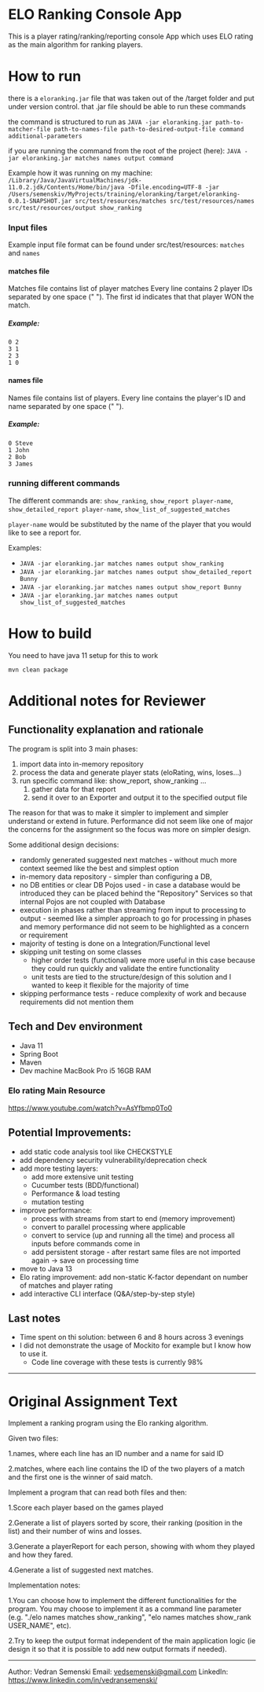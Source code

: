 # ELO Ranking Console App

This is a player rating/ranking/reporting console App which uses ELO rating as the main algorithm for ranking players. 

# How to run
there is a `eloranking.jar` file that was taken out of the /target folder and put under version control.
that .jar file should be able to run these commands 

the command is structured to run as `JAVA -jar eloranking.jar path-to-matcher-file path-to-names-file path-to-desired-output-file command additional-parameters`

if you are running the command from the root of the project (here):
`JAVA -jar eloranking.jar matches names output command`

Example how it was running on my machine:
`/Library/Java/JavaVirtualMachines/jdk-11.0.2.jdk/Contents/Home/bin/java -Dfile.encoding=UTF-8 -jar /Users/semenskiv/MyProjects/training/eloranking/target/eloranking-0.0.1-SNAPSHOT.jar src/test/resources/matches src/test/resources/names src/test/resources/output show_ranking`

### Input files
Example input file format can be found under src/test/resources: `matches` and `names`

#### matches file

Matches file contains list of player matches
Every line contains 2 player IDs separated by one space (" ").
The first id indicates that that player WON the match.

##### Example:

```
0 2
3 1
2 3
1 0
```

#### names file

Names file contains list of players.
Every line contains the player's ID and name separated by one space (" ").

##### Example:
```
0 Steve
1 John
2 Bob
3 James
```

### running different commands
The different commands are: `show_ranking`, `show_report player-name`, `show_detailed_report player-name`, `show_list_of_suggested_matches`

`player-name` would be substituted by the name of the player that you would like to see a report for.

Examples:
* `JAVA -jar eloranking.jar matches names output show_ranking`
* `JAVA -jar eloranking.jar matches names output show_detailed_report Bunny`
* `JAVA -jar eloranking.jar matches names output show_report Bunny`
* `JAVA -jar eloranking.jar matches names output show_list_of_suggested_matches`

# How to build
You need to have java 11 setup for this to work

`mvn clean package`

# Additional notes for Reviewer

## Functionality explanation and rationale

The program is split into 3 main phases:
1. import data into in-memory repository
2. process the data and generate player stats (eloRating, wins, loses...)
3. run specific command like: show_report, show_ranking ...
    1. gather data for that report
    2. send it over to an Exporter and output it to the specified output file

The reason for that was to make it simpler to implement and simpler understand or extend in future.
Performance did not seem like one of major the concerns for the assignment so the focus was more on simpler design.

Some additional design decisions:
* randomly generated suggested next matches - without much more context seemed like the best and simplest option
* in-memory data repository - simpler than configuring a DB, 
* no DB entities or clear DB Pojos used - in case a database would be introduced they can be placed behind the "Repository" Services so that internal Pojos are not coupled with Database
* execution in phases rather than streaming from input to processing to output - seemed like a simpler approach to go for processing in phases and memory performance did not seem to be highlighted as a concern or requirement
* majority of testing is done on a Integration/Functional level
* skipping unit testing on some classes
    * higher order tests (functional) were more useful in this case because they could run quickly and validate the entire functionality
    * unit tests are tied to the structure/design of this solution and I wanted to keep it flexible for the majority of time
* skipping performance tests - reduce complexity of work and because requirements did not mention them

## Tech and Dev environment
* Java 11
* Spring Boot
* Maven
* Dev machine MacBook Pro i5 16GB RAM

### Elo rating Main Resource
https://www.youtube.com/watch?v=AsYfbmp0To0

## Potential Improvements:
* add static code analysis tool like CHECKSTYLE
* add dependency security vulnerability/deprecation check
* add more testing layers:
    * add more extensive unit testing
    * Cucumber tests (BDD/functional)
    * Performance & load testing
    * mutation testing
* improve performance:
    * process with streams from start to end (memory improvement)
    * convert to parallel processing where applicable
    * convert to service (up and running all the time) and process all inputs before commands come in
    * add persistent storage - after restart same files are not imported again -> save on processing time
* move to Java 13
* Elo rating improvement: add non-static K-factor dependant on number of matches and player rating
* add interactive CLI interface (Q&A/step-by-step style)

## Last notes
* Time spent on thi solution: between 6 and 8 hours across 3 evenings
* I did not demonstrate the usage of Mockito for example but I know how to use it.
    * Code line coverage with these tests is currently 98%

---
# Original Assignment Text

Implement a ranking program using the Elo ranking algorithm.

Given two files:

1.names, where each line has an ID number and a name for said ID

2.matches, where each line contains the ID of the two players of a match and the first one is the winner of said match.


Implement a program that can read both files and then:

1.Score each player based on the games played

2.Generate a list of players sorted by score, their ranking (position in the list) and their number of wins and losses.

3.Generate a playerReport for each person, showing with whom they played and how they fared.

4.Generate a list of suggested next matches.

 

Implementation notes:

1.You can choose how to implement the different functionalities for the program. You may choose to implement it as a command line parameter (e.g. "./elo names matches show_ranking", "elo names matches show_rank USER_NAME", etc).

2.Try to keep the output format independent of the main application logic (ie design it so that it is possible to add new output formats if needed).

---
Author: Vedran Semenski
Email: vedsemenski@gmail.com
LinkedIn: https://www.linkedin.com/in/vedransemenski/